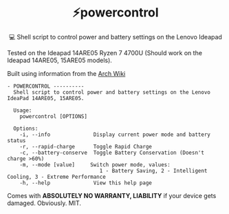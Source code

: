 <center> 
<h1> ⚡powercontrol </h1>
💻 Shell script to control power and battery settings on the Lenovo Ideapad
</center>

Tested on the Ideapad 14ARE05 Ryzen 7 4700U (Should work on the Ideapad 14ARE05, 15ARE05 models).

Built using information from the [Arch Wiki](https://wiki.archlinux.org/index.php/Lenovo_IdeaPad_5_14are05#Tips_and_tricks)

```
- POWERCONTROL ----------
  Shell script to control power and battery settings on the Lenovo IdeaPad 14ARE05, 15ARE05.

  Usage:
    powercontrol [OPTIONS]

  Options:
    -i, --info              Display current power mode and battery status
    -r, --rapid-charge      Toggle Rapid Charge
    -c, --battery-conserve  Toggle Battery Conservation (Doesn't charge >60%)
    -m, --mode [value]     Switch power mode, values:
                              1 - Battery Saving, 2 - Intelligent Cooling, 3 - Extreme Performance
    -h, --help              View this help page
```

Comes with **ABSOLUTELY NO WARRANTY, LIABILITY** if your device gets damaged. Obviously. MIT.
